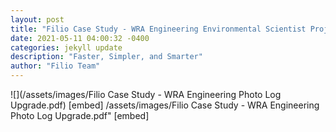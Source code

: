 ```yaml
---
layout: post
title: "Filio Case Study - WRA Engineering Environmental Scientist Project"
date: 2021-05-11 04:00:32 -0400
categories: jekyll update
description: "Faster, Simpler, and Smarter"
author: "Filio Team"
---
```


![](/assets/images/Filio Case Study - WRA Engineering Photo Log Upgrade.pdf)
[embed] /assets/images/Filio Case Study - WRA Engineering Photo Log Upgrade.pdf" [embed]

